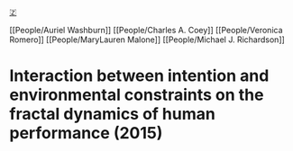 [🇿](zotero://select/library/items/X85JVUQC)

[[People/Auriel Washburn]] [[People/Charles A. Coey]] [[People/Veronica Romero]] [[People/MaryLauren Malone]] [[People/Michael J. Richardson]] 
# Interaction between intention and environmental constraints on the fractal dynamics of human performance (2015)

